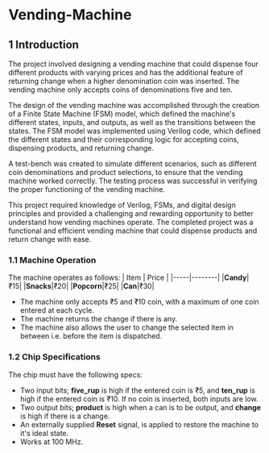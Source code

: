 # Vending-Machine

## 1 Introduction
The project involved designing a vending machine that could dispense four different products with varying prices and has the additional feature of returning change when a higher denomination coin was inserted. The vending machine only accepts coins of denominations five and ten.

The design of the vending machine was accomplished through the creation of a Finite State Machine (FSM) model, which defined the machine's different states, inputs, and outputs, as well as the transitions between the states. The FSM model was implemented using Verilog code, which defined the different states and their corresponding logic for accepting coins, dispensing products, and returning change.

A test-bench was created to simulate different scenarios, such as different coin denominations and product selections, to ensure that the vending machine worked correctly. The testing process was successful in verifying the proper functioning of the vending machine.

This project required knowledge of Verilog, FSMs, and digital design principles and provided a challenging and rewarding opportunity to better understand how vending machines operate. The completed project was a functional and efficient vending machine that could dispense products and return change with ease.

### 1.1 Machine Operation
 The machine operates as follows:
 | Item | Price |
 |-----|--------|
 |**Candy**|₹15|
 |**Snacks**|₹20|
 |**Popcorn**|₹25|
 |**Can**|₹30|
 
- The machine only accepts ₹5 and ₹10 coin, with a maximum of one coin entered at each cycle.
- The machine returns the change if there is any.
- The machine also allows the user to change the selected item in between i.e. before the item is dispatched.

### 1.2 Chip Specifications
The chip must have the following specs:
- Two input bits; **five_rup** is high if the entered coin is ₹5, and **ten_rup** is high if the entered coin is ₹10. If no coin is inserted, both inputs are low.
- Two output bits; **product** is high when a can is to be output, and **change** is high if there is a change.
- An externally supplied **Reset** signal, is applied to restore the machine to it's ideal state.
- Works at 100 MHz.
